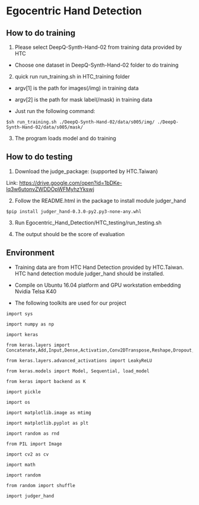 # Egocentric Hand Detection 

## How to do training
1. Please select DeepQ-Synth-Hand-02 from training data provided by HTC
- Choose one dataset in DeepQ-Synth-Hand-02 folder to do training


2. quick run run_training.sh in HTC_training folder
- argv[1] is the path for images(/img) in training data
- argv[2] is the path for mask label(/mask) in training data

- Just run the following command:
```
$sh run_training.sh ./DeepQ-Synth-Hand-02/data/s005/img/ ./DeepQ-Synth-Hand-02/data/s005/mask/
```

3. The program loads model and do training

## How to do testing
1.  Download the judge_package: (supported by HTC.Taiwan)

Link: https://drive.google.com/open?id=1bDKe-lq3w6utonvZWDDOpWFMyhzYkswj

2. Follow the README.html in the package to install module judger_hand
```
$pip install judger_hand-0.3.0-py2.py3-none-any.whl
```
3. Run Egocentric_Hand_Detection/HTC_testing/run_testing.sh

4. The output should be the score of evaluation

## Environment
- Training data are from HTC Hand Detection provided by HTC.Taiwan. HTC hand detection module judger_hand should be installed.

- Compile on Ubuntu 16.04 platform and GPU workstation embedding Nvidia Telsa K40

- The following toolkits are used for our project
```
import sys

import numpy as np

import keras

from keras.layers import Concatenate,Add,Input,Dense,Activation,Conv2DTranspose,Reshape,Dropout,Conv2D,MaxPooling2D,Flatten,BatchNormalization

from keras.layers.advanced_activations import LeakyReLU

from keras.models import Model, Sequential, load_model

from keras import backend as K

import pickle

import os

import matplotlib.image as mtimg

import matplotlib.pyplot as plt

import random as rnd

from PIL import Image

import cv2 as cv

import math

import random

from random import shuffle

import judger_hand
```







